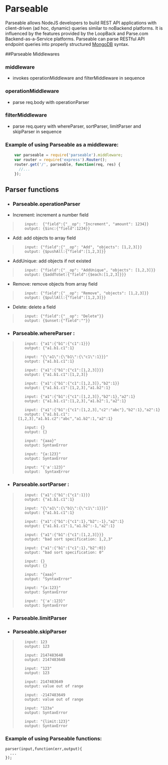 Parseable
=============

Parseable allows NodeJS developers to build REST API applications with client-driven (ad hoc, dynamic) queries similar to noBackend platforms. It is influenced by the features provided by the LoopBack and Parse.com Backend-as-a-Service platforms. Parseable can parse RESTful API endpoint queries into properly structured [MongoDB](http://www.mongodb.org) syntax.



##Parseable Middlewares

### middleware
- invokes operationMiddleware and filterMiddleware in sequence

### operationMiddleware
- parse req.body with operationParser

### filterMiddleware
- parse req.query with whereParser, sortParser, limitParser and skipParser in sequence

### Example of using Parseable as a middleware:
```javascript
    var parseable = require('parseable').middleware;
    var router = require('express').Router();
    router.get('/', parseable, function(req, res) {
      //...
    });
```

## Parser functions

- ### Parseable.operationParser

 - Increment: increment a number field
>        input:  {"field":{"__op": "Increment", "amount": 1234}}
>        output: {$inc:{"field":1234}}

 - Add: add objects to array field
>        input: {"field":{"__op": "Add", "objects": [1,2,3]}}
>        output: {$pushAll:{"field":[1,2,3]}}

 - AddUnique: add objects if not existed
>        input: {"field":{"__op": "AddUnique", "objects": [1,2,3]}}
>        output: {$addToSet:{"field":{$each:[1,2,3]}}}
 - Remove: remove objects from array field
>        input: {"field":{"__op": "Remove", "objects": [1,2,3]}}
>        output: {$pullAll:{"field":[1,2,3]}}

 - Delete: delete a field
>        input: {"field":{"__op": "Delete"}}
>        output: {$unset:{"field":""}}

- ### Parseable.whereParser :
>        input: {"a1":{"b1":{"c1":1}}}
>        output: {"a1.b1.c1":1}
>
>        input: "{\"a1\":{\"b1\":{\"c1\":1}}}"
>        output: {"a1.b1.c1":1}
>
>        input: {"a1":{"b1":{"c1":[1,2,3]}}}
>        output: {"a1.b1.c1":[1,2,3]}
>   
>        input: {"a1":{"b1":{"c1":[1,2,3]},"b2":1}}
>        output: {"a1.b1.c1":[1,2,3],"a1.b2":1}
>
>        input: {"a1":{"b1":{"c1":[1,2,3]},"b2":1},"a2":1}
>        output: {"a1.b1.c1":[1,2,3],"a1.b2":1,"a2":1}
>
>        input: {"a1":{"b1":{"c1":[1,2,3],"c2":"abc"},"b2":1},"a2":1}
>        output: {"a1.b1.c1":[1,2,3],"a1.b1.c2":"abc","a1.b2":1,"a2":1}
>
>        input: {}
>        output: {}
>   
>        input: "{aaa}"
>        output: SyntaxError
>
>        input: "{a:123}"
>        output: SyntaxError
>
>        input: "{'a':123}"
>        output:  SyntaxError


- ### Parseable.sortParser :
>        input: {"a1":{"b1":{"c1":1}}}
>        output: {"a1.b1.c1":1}
>
>        input: "{\"a1\":{\"b1\":{\"c1\":1}}}"
>        output: {"a1.b1.c1":1}
>
>        input: {"a1":{"b1":{"c1":1},"b2":-1},"a2":1}
>        output: {"a1.b1.c1":1,"a1.b2":-1,"a2":1}
>
>        input: {"a1":{"b1":{"c1":[1,2,3]}}}
>        output: "bad sort specification: 1,2,3"
>
>        input: {"a1":{"b1":{"c1":1},"b2":0}}
>        output: "bad sort specification: 0"
>
>        input: {}
>        output: {}
>
>        input: "{aaa}"
>        output: "SyntaxError"
>
>        input: "{a:123}"
>        output: SyntaxError
>
>        input: "{'a':123}"
>        output: SyntaxError

- ### Parseable.limitParser 

- ### Parseable.skipParser
>        input: 123
>        output: 123
>
>        input: 2147483648
>        output: 2147483648
>
>        input: "123"
>        output: 123
>
>        input: 2147483649
>        output: value out of range
>
>        input: -2147483649
>        output: value out of range
>
>        input: "123a"
>        output: SyntaxError
>
>        input: "{limit:123}"
>        output: SyntaxError



### Example of using Parseable functions:

    parser(input,function(err,output){
      ...
    });
